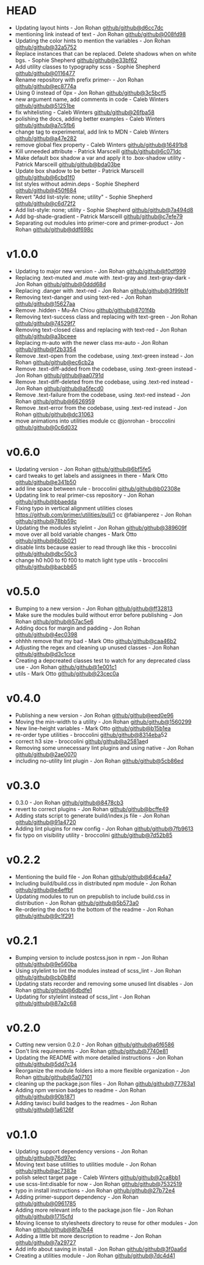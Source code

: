 # HEAD

 * Updating layout hints - Jon Rohan [github/github@d6cc7dc](https://github.com/github/github/commit/d6cc7dc)
 * mentioning link instead of text - Jon Rohan [github/github@008fd98](https://github.com/github/github/commit/008fd98)
 * Updating the color hints to mention the variables - Jon Rohan [github/github@32a5752](https://github.com/github/github/commit/32a5752)
 * Replace instances that can be replaced. Delete shadows when on white bgs. - Sophie Shepherd [github/github@e33bf62](https://github.com/github/github/commit/e33bf62)
 * Add utility classes to typography scss - Sophie Shepherd [github/github@0116477](https://github.com/github/github/commit/0116477)
 * Rename repository with prefix primer- - Jon Rohan [github/github@ec8774a](https://github.com/github/github/commit/ec8774a)
 * Using 0 instead of 0px - Jon Rohan [github/github@3c5bcf5](https://github.com/github/github/commit/3c5bcf5)
 * new argument name, add comments in code - Caleb Winters [github/github@51251be](https://github.com/github/github/commit/51251be)
 * fix whitelisting - Caleb Winters [github/github@26fba58](https://github.com/github/github/commit/26fba58)
 * polishing the docs, adding better examples - Caleb Winters [github/github@a7c5fb6](https://github.com/github/github/commit/a7c5fb6)
 * change tag to experimental, add link to MDN - Caleb Winters [github/github@a47e282](https://github.com/github/github/commit/a47e282)
 * remove global flex property - Caleb Winters [github/github@16491b8](https://github.com/github/github/commit/16491b8)
 * Kill unneeded attribute - Patrick Marsceill [github/github@6c071dc](https://github.com/github/github/commit/6c071dc)
 * Make default box shadow a var and apply it to .box-shadow utility - Patrick Marsceill [github/github@bda03be](https://github.com/github/github/commit/bda03be)
 * Update box shadow to be better - Patrick Marsceill [github/github@6cbd1f0](https://github.com/github/github/commit/6cbd1f0)
 * list styles without admin.deps - Sophie Shepherd [github/github@450f684](https://github.com/github/github/commit/450f684)
 * Revert "Add list-style: none; utility" - Sophie Shepherd [github/github@c6d72f2](https://github.com/github/github/commit/c6d72f2)
 * Add list-style: none; utility - Sophie Shepherd [github/github@7a494d8](https://github.com/github/github/commit/7a494d8)
 * Add bg-shade-gradient - Patrick Marsceill [github/github@c7efe79](https://github.com/github/github/commit/c7efe79)
 * Separating out modules into primer-core and primer-product - Jon Rohan [github/github@ddf698c](https://github.com/github/github/commit/ddf698c)

# v1.0.0

 * Updating to major new version - Jon Rohan [github/github@f0df999](https://github.com/github/github/commit/f0df999)
 * Replacing .text-muted and .mute with .text-gray and .text-gray-dark - Jon Rohan [github/github@0ddd68d](https://github.com/github/github/commit/0ddd68d)
 * Replacing .danger with .text-red - Jon Rohan [github/github@3f99b1f](https://github.com/github/github/commit/3f99b1f)
 * Removing text-danger and using text-red - Jon Rohan [github/github@15627aa](https://github.com/github/github/commit/15627aa)
 * Remove .hidden - Mu-An Chiou [github/github@8701f4b](https://github.com/github/github/commit/8701f4b)
 * Removing text-success class and replacing with text-green - Jon Rohan [github/github@74529f7](https://github.com/github/github/commit/74529f7)
 * Removing text-closed class and replacing with text-red - Jon Rohan [github/github@a3bceee](https://github.com/github/github/commit/a3bceee)
 * Replacing m-auto with the newer class mx-auto - Jon Rohan [github/github@f2b3354](https://github.com/github/github/commit/f2b3354)
 * Remove .text-open from the codebase, using .text-green instead - Jon Rohan [github/github@ec6cb2a](https://github.com/github/github/commit/ec6cb2a)
 * Remove .text-diff-added from the codebase, using .text-green instead - Jon Rohan [github/github@aa0791d](https://github.com/github/github/commit/aa0791d)
 * Remove .text-diff-deleted from the codebase, using .text-red instead - Jon Rohan [github/github@a5fecd0](https://github.com/github/github/commit/a5fecd0)
 * Remove .text-failure from the codebase, using .text-red instead - Jon Rohan [github/github@6626959](https://github.com/github/github/commit/6626959)
 * Remove .text-error from the codebase, using .text-red instead - Jon Rohan [github/github@dc31063](https://github.com/github/github/commit/dc31063)
 * move animations into utilities module cc @jonrohan - broccolini [github/github@0c6d032](https://github.com/github/github/commit/0c6d032)

# v0.6.0

 * Updating version - Jon Rohan [github/github@6bf5fe5](https://github.com/github/github/commit/6bf5fe5)
 * card tweaks to get labels and assignees in there - Mark Otto [github/github@e341b50](https://github.com/github/github/commit/e341b50)
 * add line space between rule - broccolini [github/github@b02308e](https://github.com/github/github/commit/b02308e)
 * Updating link to real primer-css repository - Jon Rohan [github/github@bbaedda](https://github.com/github/github/commit/bbaedda)
 * Fixing typo in vertical alignment utilities closes https://github.com/primer/utilities/pull/1 cc @fabianperez - Jon Rohan [github/github@78bb59c](https://github.com/github/github/commit/78bb59c)
 * Updating the modules stylelint - Jon Rohan [github/github@389609f](https://github.com/github/github/commit/389609f)
 * move over all bold variable changes - Mark Otto [github/github@6b5b021](https://github.com/github/github/commit/6b5b021)
 * disable lints because easier to read through like this - broccolini [github/github@dbc50c3](https://github.com/github/github/commit/dbc50c3)
 * change h0 h00 to f0 f00 to match light type utils - broccolini [github/github@bacbb65](https://github.com/github/github/commit/bacbb65)

# v0.5.0

 * Bumping to a new version - Jon Rohan [github/github@ff32813](https://github.com/github/github/commit/ff32813)
 * Make sure the modules build without error before publishing - Jon Rohan [github/github@57ac5e6](https://github.com/github/github/commit/57ac5e6)
 * Adding docs for margin and padding - Jon Rohan [github/github@4ec0398](https://github.com/github/github/commit/4ec0398)
 * ohhhh remove that my bad - Mark Otto [github/github@caa46b2](https://github.com/github/github/commit/caa46b2)
 * Adjusting the regex and cleaning up unused classes - Jon Rohan [github/github@d3c1cce](https://github.com/github/github/commit/d3c1cce)
 * Creating a depcreated classes test to watch for any deprecated class use - Jon Rohan [github/github@1e001c1](https://github.com/github/github/commit/1e001c1)
 * utils - Mark Otto [github/github@23cec0a](https://github.com/github/github/commit/23cec0a)

# v0.4.0

 * Publishing a new version - Jon Rohan [github/github@eed0e96](https://github.com/github/github/commit/eed0e96)
 * Moving the min-width to a utility - Jon Rohan [github/github@1560299](https://github.com/github/github/commit/1560299)
 * New line-height variables - Mark Otto [github/github@b15b1ea](https://github.com/github/github/commit/b15b1ea)
 * re-order type utilities - broccolini [github/github@8314eba](https://github.com/github/github/commit/8314eba)52
 * correct h3 size - broccolini [github/github@a2581ae](https://github.com/github/github/commit/a2581ae)d
 * Removing some unnecessary lint plugins and using native - Jon Rohan [github/github@2ae0070](https://github.com/github/github/commit/2ae0070)
 * including no-utility lint plugin - Jon Rohan [github/github@5cb86ed](https://github.com/github/github/commit/5cb86ed)

# v0.3.0

 * 0.3.0 - Jon Rohan [github/github@8478cb3](https://github.com/github/github/commit/8478cb3)
 * revert to correct plugins - Jon Rohan [github/github@bcffe49](https://github.com/github/github/commit/bcffe49)
 * Adding stats script to generate build/index.js file - Jon Rohan [github/github@91a4720](https://github.com/github/github/commit/91a4720)
 * Adding lint plugins for new config - Jon Rohan [github/github@7fb9613](https://github.com/github/github/commit/7fb9613)
 * fix typo on visibility utility - broccolini [github/github@7d52b85](https://github.com/github/github/commit/7d52b85)

# v0.2.2

 * Mentioning the build file - Jon Rohan [github/github@64ca4a7](https://github.com/github/github/commit/64ca4a7)
 * Including build/build.css in distributed npm module - Jon Rohan [github/github@e4effbf](https://github.com/github/github/commit/e4effbf)
 * Updating modules to run on prepublish to include build.css in distribution - Jon Rohan [github/github@5b573a0](https://github.com/github/github/commit/5b573a0)
 * Re-ordering the docs to the bottom of the readme - Jon Rohan [github/github@9c1f291](https://github.com/github/github/commit/9c1f291)

# v0.2.1

 * Bumping version to include postcss.json in npm - Jon Rohan [github/github@9e560ba](https://github.com/github/github/commit/9e560ba)
 * Using stylelint to lint the modules instead of scss_lint - Jon Rohan [github/github@cb0b8fd](https://github.com/github/github/commit/cb0b8fd)
 * Updating stats recorder and removing some unused lint disables - Jon Rohan [github/github@6dbdfe1](https://github.com/github/github/commit/6dbdfe1)
 * Updating for stylelint instead of scss_lint - Jon Rohan [github/github@87a2c68](https://github.com/github/github/commit/87a2c68)

# v0.2.0

 * Cutting new version 0.2.0 - Jon Rohan [github/github@a6f6586](https://github.com/github/github/commit/a6f6586)
 * Don't link requirements - Jon Rohan [github/github@7740e81](https://github.com/github/github/commit/7740e81)
 * Updating the README with more detailed instructions - Jon Rohan [github/github@5dd7c34](https://github.com/github/github/commit/5dd7c34)
 * Reorganize the module folders into a more flexible organization - Jon Rohan [github/github@5a07101](https://github.com/github/github/commit/5a07101)
 * cleaning up the package.json files - Jon Rohan [github/github@77763a1](https://github.com/github/github/commit/77763a1)
 * Adding npm version badges to readme - Jon Rohan [github/github@90b1871](https://github.com/github/github/commit/90b1871)
 * Adding tavisci build badges to the readmes - Jon Rohan [github/github@1a6126f](https://github.com/github/github/commit/1a6126f)

# v0.1.0

 * Updating support dependency versions - Jon Rohan [github/github@76d97ec](https://github.com/github/github/commit/76d97ec)
 * Moving text base utilities to utilities module - Jon Rohan [github/github@ac7383e](https://github.com/github/github/commit/ac7383e)
 * polish select target page - Caleb Winters [github/github@2ca8bb1](https://github.com/github/github/commit/2ca8bb1)
 * use scss-lint:disable for now - Jon Rohan [github/github@7532519](https://github.com/github/github/commit/7532519)
 * typo in install instructions - Jon Rohan [github/github@27b72e4](https://github.com/github/github/commit/27b72e4)
 * Adding primer-support dependency - Jon Rohan [github/github@0961785](https://github.com/github/github/commit/0961785)
 * Adding more relevant info to the package.json file - Jon Rohan [github/github@1715cfd](https://github.com/github/github/commit/1715cfd)
 * Moving license to stylesheets directory to reuse for other modules - Jon Rohan [github/github@8fa7b44](https://github.com/github/github/commit/8fa7b44)
 * Adding a little bit more description to readme - Jon Rohan [github/github@7a29727](https://github.com/github/github/commit/7a29727)
 * Add info about saving in install - Jon Rohan [github/github@3f0aa6d](https://github.com/github/github/commit/3f0aa6d)
 * Creating a utilities module - Jon Rohan [github/github@7dc4d41](https://github.com/github/github/commit/7dc4d41)
